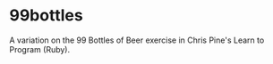 # 99bottles
A variation on the 99 Bottles of Beer exercise in Chris Pine's Learn to Program (Ruby).
